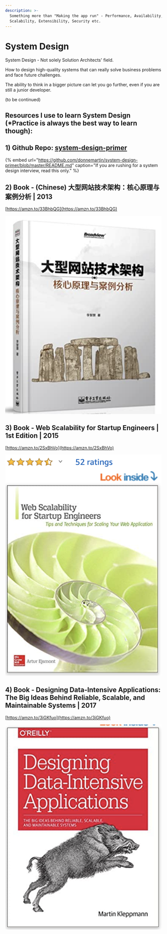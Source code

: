 ```yaml
---
description: >-
  Something more than "Making the app run" - Performance, Availability,
  Scalability, Extensibility, Security etc.
---
```


# System Design

System Design - Not solely Solution Architects' field. 

How to design high-quality systems that can really solve business problems and face future challenges.

The ability to think in a bigger picture can let you go further, even if you are still a junior developer.

\(to be continued\)

## Resources I use to learn System Design \(\*Practice is always the best way to learn though\):

## 1\) Github Repo: [system-design-primer](https://github.com/donnemartin/system-design-primer)

{% embed url="https://github.com/donnemartin/system-design-primer/blob/master/README.md" caption="If you are rushing for a system design interview, read this only." %}

## 2\) Book - \(Chinese\) 大型网站技术架构：核心原理与案例分析 \| 2013

[https://amzn.to/33BhbQG](https://amzn.to/33BhbQG)

![\[Beginner\] A very clearly written book for system design beginners. It is in Chinese tho :\) ](../.gitbook/assets/screenshot-2020-10-06-at-3.20.26-pm.png)

## 3\) Book - Web Scalability for Startup Engineers \| 1st Edition \| 2015 <a id="title"></a>

[https://amzn.to/2SxBhVo](https://amzn.to/2SxBhVo)

![\[Beginner\] I read this book to learn system design in detail :\) ](../.gitbook/assets/screenshot-2020-10-06-at-3.22.51-pm.png)

## 4\) Book - Designing Data-Intensive Applications: The Big Ideas Behind Reliable, Scalable, and Maintainable Systems \| 2017 <a id="title"></a>

[https://amzn.to/3iGKfuo](https://amzn.to/3iGKfuo)

![\[Advanced\] A very classical big book in the industry](../.gitbook/assets/screenshot-2020-10-06-at-3.24.49-pm.png)

